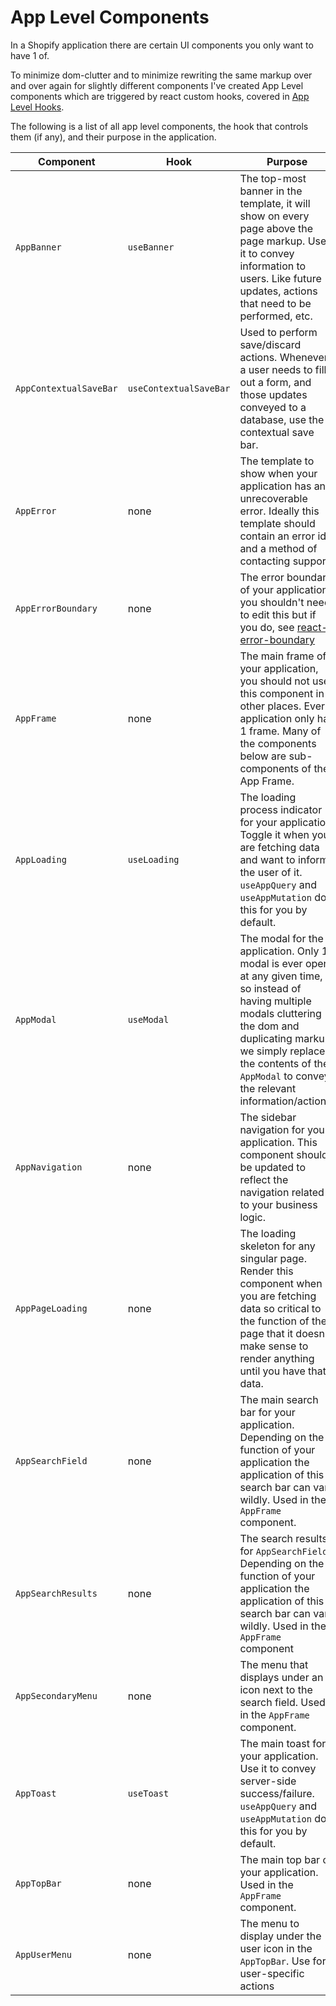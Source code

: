 # App Level Components

In a Shopify application there are certain UI components you only want to have 1 of.

To minimize dom-clutter and to minimize rewriting the same markup over and over again for slightly different components I've created App Level components which are triggered by react custom hooks, covered in [App Level Hooks](./frontend/app-level-hooks.md).

The following is a list of all app level components, the hook that controls them (if any), and their purpose in the application.


| Component   | Hook        | Purpose    |
| ----------- | ----------- | ---------- |
| `AppBanner` | `useBanner` | The top-most banner in the template, it will show on every page above the page markup. Use it to convey information to users. Like future updates, actions that need to be performed, etc. |
| `AppContextualSaveBar` | `useContextualSaveBar` | Used to perform save/discard actions. Whenever a user needs to fill out a form, and those updates conveyed to a database, use the contextual save bar. |
| `AppError` | none | The template to show when your application has an unrecoverable error. Ideally this template should contain an error id and a method of contacting support. |
| `AppErrorBoundary` | none | The error boundary of your application, you shouldn't need to edit this but if you do, see [react-error-boundary](https://www.npmjs.com/package/react-error-boundary) |
| `AppFrame` | none | The main frame of your application, you should not use this component in other places. Every application only has 1 frame. Many of the components below are sub-components of the App Frame. |
| `AppLoading` | `useLoading` | The loading process indicator for your application. Toggle it when you are fetching data and want to inform the user of it. `useAppQuery` and `useAppMutation` do this for you by default. |
| `AppModal` | `useModal` | The modal for the application. Only 1 modal is ever open at any given time, so instead of having multiple modals cluttering the dom and duplicating markup, we simply replace the contents of the `AppModal` to convey the relevant information/actions.
| `AppNavigation` | none | The sidebar navigation for your application. This component should be updated to reflect the navigation related to your business logic. |
| `AppPageLoading` | none | The loading skeleton for any singular page. Render this component when you are fetching data so critical to the function of the page that it doesn't make sense to render anything until you have that data. |
| `AppSearchField` | none | The main search bar for your application. Depending on the function of your application the application of this search bar can vary wildly. Used in the `AppFrame` component. |
| `AppSearchResults` | none | The search results for `AppSearchField`. Depending on the function of your application the application of this search bar can vary wildly. Used in the `AppFrame` component |
| `AppSecondaryMenu` | none | The menu that displays under an icon next to the search field. Used in the `AppFrame` component. |
| `AppToast` | `useToast` | The main toast for your application. Use it to convey server-side success/failure. `useAppQuery` and `useAppMutation` do this for you by default.
| `AppTopBar` | none | The main top bar of your application. Used in the `AppFrame` component.
| `AppUserMenu` | none | The menu to display under the user icon in the `AppTopBar`. Use for user-specific actions |